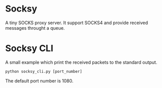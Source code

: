 # Socksy

A tiny SOCKS proxy server. It support SOCKS4 and provide received messages throught a queue.

# Socksy CLI

A small example which print the received packets to the standard output.

```
python socksy_cli.py [port_number]
```

The default port number is 1080.
